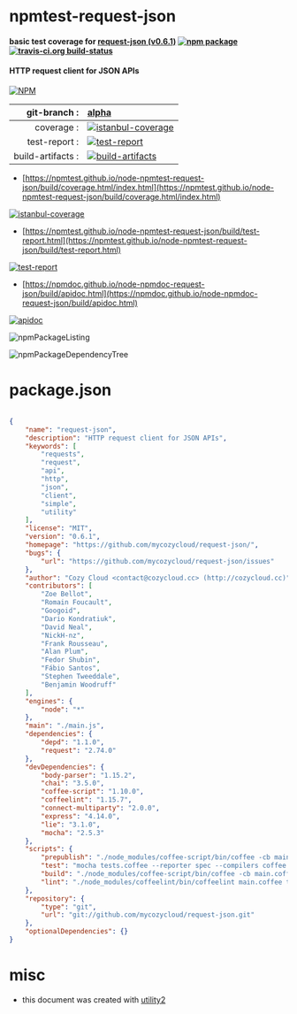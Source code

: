 # npmtest-request-json

#### basic test coverage for  [request-json (v0.6.1)](https://github.com/mycozycloud/request-json/)  [![npm package](https://img.shields.io/npm/v/npmtest-request-json.svg?style=flat-square)](https://www.npmjs.org/package/npmtest-request-json) [![travis-ci.org build-status](https://api.travis-ci.org/npmtest/node-npmtest-request-json.svg)](https://travis-ci.org/npmtest/node-npmtest-request-json)

#### HTTP request client for JSON APIs

[![NPM](https://nodei.co/npm/request-json.png?downloads=true&downloadRank=true&stars=true)](https://www.npmjs.com/package/request-json)

| git-branch : | [alpha](https://github.com/npmtest/node-npmtest-request-json/tree/alpha)|
|--:|:--|
| coverage : | [![istanbul-coverage](https://npmtest.github.io/node-npmtest-request-json/build/coverage.badge.svg)](https://npmtest.github.io/node-npmtest-request-json/build/coverage.html/index.html)|
| test-report : | [![test-report](https://npmtest.github.io/node-npmtest-request-json/build/test-report.badge.svg)](https://npmtest.github.io/node-npmtest-request-json/build/test-report.html)|
| build-artifacts : | [![build-artifacts](https://npmtest.github.io/node-npmtest-request-json/glyphicons_144_folder_open.png)](https://github.com/npmtest/node-npmtest-request-json/tree/gh-pages/build)|

- [https://npmtest.github.io/node-npmtest-request-json/build/coverage.html/index.html](https://npmtest.github.io/node-npmtest-request-json/build/coverage.html/index.html)

[![istanbul-coverage](https://npmtest.github.io/node-npmtest-request-json/build/screenCapture.buildCi.browser.%252Ftmp%252Fbuild%252Fcoverage.lib.html.png)](https://npmtest.github.io/node-npmtest-request-json/build/coverage.html/index.html)

- [https://npmtest.github.io/node-npmtest-request-json/build/test-report.html](https://npmtest.github.io/node-npmtest-request-json/build/test-report.html)

[![test-report](https://npmtest.github.io/node-npmtest-request-json/build/screenCapture.buildCi.browser.%252Ftmp%252Fbuild%252Ftest-report.html.png)](https://npmtest.github.io/node-npmtest-request-json/build/test-report.html)

- [https://npmdoc.github.io/node-npmdoc-request-json/build/apidoc.html](https://npmdoc.github.io/node-npmdoc-request-json/build/apidoc.html)

[![apidoc](https://npmdoc.github.io/node-npmdoc-request-json/build/screenCapture.buildCi.browser.%252Ftmp%252Fbuild%252Fapidoc.html.png)](https://npmdoc.github.io/node-npmdoc-request-json/build/apidoc.html)

![npmPackageListing](https://npmtest.github.io/node-npmtest-request-json/build/screenCapture.npmPackageListing.svg)

![npmPackageDependencyTree](https://npmtest.github.io/node-npmtest-request-json/build/screenCapture.npmPackageDependencyTree.svg)



# package.json

```json

{
    "name": "request-json",
    "description": "HTTP request client for JSON APIs",
    "keywords": [
        "requests",
        "request",
        "api",
        "http",
        "json",
        "client",
        "simple",
        "utility"
    ],
    "license": "MIT",
    "version": "0.6.1",
    "homepage": "https://github.com/mycozycloud/request-json/",
    "bugs": {
        "url": "https://github.com/mycozycloud/request-json/issues"
    },
    "author": "Cozy Cloud <contact@cozycloud.cc> (http://cozycloud.cc)",
    "contributors": [
        "Zoe Bellot",
        "Romain Foucault",
        "Googoid",
        "Dario Kondratiuk",
        "David Neal",
        "NickH-nz",
        "Frank Rousseau",
        "Alan Plum",
        "Fedor Shubin",
        "Fábio Santos",
        "Stephen Tweeddale",
        "Benjamin Woodruff"
    ],
    "engines": {
        "node": "*"
    },
    "main": "./main.js",
    "dependencies": {
        "depd": "1.1.0",
        "request": "2.74.0"
    },
    "devDependencies": {
        "body-parser": "1.15.2",
        "chai": "3.5.0",
        "coffee-script": "1.10.0",
        "coffeelint": "1.15.7",
        "connect-multiparty": "2.0.0",
        "express": "4.14.0",
        "lie": "3.1.0",
        "mocha": "2.5.3"
    },
    "scripts": {
        "prepublish": "./node_modules/coffee-script/bin/coffee -cb main.coffee",
        "test": "mocha tests.coffee --reporter spec --compilers coffee:coffee-script/register --colors",
        "build": "./node_modules/coffee-script/bin/coffee -cb main.coffee",
        "lint": "./node_modules/coffeelint/bin/coffeelint main.coffee tests.coffee"
    },
    "repository": {
        "type": "git",
        "url": "git://github.com/mycozycloud/request-json.git"
    },
    "optionalDependencies": {}
}
```



# misc
- this document was created with [utility2](https://github.com/kaizhu256/node-utility2)
